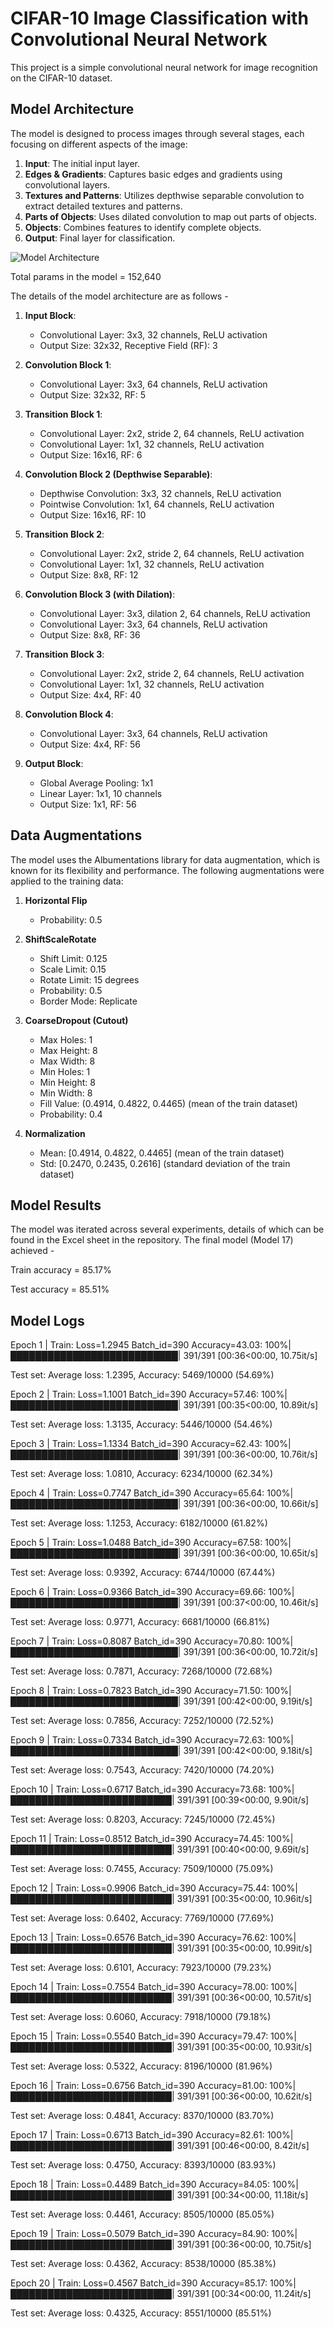 # CIFAR-10 Image Classification with Convolutional Neural Network

This project is a simple convolutional neural network for image recognition on the CIFAR-10 dataset. 

## Model Architecture

The model is designed to process images through several stages, each focusing on different aspects of the image:

1. **Input**: The initial input layer.
2. **Edges & Gradients**: Captures basic edges and gradients using convolutional layers.
3. **Textures and Patterns**: Utilizes depthwise separable convolution to extract detailed textures and patterns.
4. **Parts of Objects**: Uses dilated convolution to map out parts of objects.
5. **Objects**: Combines features to identify complete objects.
6. **Output**: Final layer for classification.


![Model Architecture](IMG_0113.jpg)

Total params in the model = 152,640

The details of the model architecture are as follows - 

1. **Input Block**:
   - Convolutional Layer: 3x3, 32 channels, ReLU activation
   - Output Size: 32x32, Receptive Field (RF): 3

2. **Convolution Block 1**:
   - Convolutional Layer: 3x3, 64 channels, ReLU activation
   - Output Size: 32x32, RF: 5

3. **Transition Block 1**:
   - Convolutional Layer: 2x2, stride 2, 64 channels, ReLU activation
   - Convolutional Layer: 1x1, 32 channels, ReLU activation
   - Output Size: 16x16, RF: 6

4. **Convolution Block 2 (Depthwise Separable)**:
   - Depthwise Convolution: 3x3, 32 channels, ReLU activation
   - Pointwise Convolution: 1x1, 64 channels, ReLU activation
   - Output Size: 16x16, RF: 10

5. **Transition Block 2**:
   - Convolutional Layer: 2x2, stride 2, 64 channels, ReLU activation
   - Convolutional Layer: 1x1, 32 channels, ReLU activation
   - Output Size: 8x8, RF: 12

6. **Convolution Block 3 (with Dilation)**:
   - Convolutional Layer: 3x3, dilation 2, 64 channels, ReLU activation
   - Convolutional Layer: 3x3, 64 channels, ReLU activation
   - Output Size: 8x8, RF: 36

7. **Transition Block 3**:
   - Convolutional Layer: 2x2, stride 2, 64 channels, ReLU activation
   - Convolutional Layer: 1x1, 32 channels, ReLU activation
   - Output Size: 4x4, RF: 40

8. **Convolution Block 4**:
   - Convolutional Layer: 3x3, 64 channels, ReLU activation
   - Output Size: 4x4, RF: 56

9. **Output Block**:
   - Global Average Pooling: 1x1
   - Linear Layer: 1x1, 10 channels
   - Output Size: 1x1, RF: 56

## Data Augmentations

The model uses the Albumentations library for data augmentation, which is known for its flexibility and performance. The following augmentations were applied to the training data:

1. **Horizontal Flip**
   - Probability: 0.5

2. **ShiftScaleRotate**
   - Shift Limit: 0.125
   - Scale Limit: 0.15
   - Rotate Limit: 15 degrees
   - Probability: 0.5
   - Border Mode: Replicate

3. **CoarseDropout (Cutout)**
   - Max Holes: 1
   - Max Height: 8
   - Max Width: 8
   - Min Holes: 1
   - Min Height: 8
   - Min Width: 8
   - Fill Value: (0.4914, 0.4822, 0.4465) (mean of the train dataset)
   - Probability: 0.4

4. **Normalization**
   - Mean: [0.4914, 0.4822, 0.4465] (mean of the train dataset)
   - Std: [0.2470, 0.2435, 0.2616]  (standard deviation of the train dataset)

## Model Results

The model was iterated across several experiments, details of which can be found in the Excel sheet in the repository. The final model (Model 17) achieved - 

Train accuracy = 85.17%

Test accuracy = 85.51%

## Model Logs

Epoch 1 | Train: Loss=1.2945 Batch_id=390 Accuracy=43.03: 100%|███████████████████████████| 391/391 [00:36<00:00, 10.75it/s]

Test set: Average loss: 1.2395, Accuracy: 5469/10000 (54.69%)

Epoch 2 | Train: Loss=1.1001 Batch_id=390 Accuracy=57.46: 100%|███████████████████████████| 391/391 [00:35<00:00, 10.89it/s]

Test set: Average loss: 1.3135, Accuracy: 5446/10000 (54.46%)

Epoch 3 | Train: Loss=1.1334 Batch_id=390 Accuracy=62.43: 100%|███████████████████████████| 391/391 [00:36<00:00, 10.76it/s]

Test set: Average loss: 1.0810, Accuracy: 6234/10000 (62.34%)

Epoch 4 | Train: Loss=0.7747 Batch_id=390 Accuracy=65.64: 100%|███████████████████████████| 391/391 [00:36<00:00, 10.66it/s]

Test set: Average loss: 1.1253, Accuracy: 6182/10000 (61.82%)

Epoch 5 | Train: Loss=1.0488 Batch_id=390 Accuracy=67.58: 100%|███████████████████████████| 391/391 [00:36<00:00, 10.65it/s]

Test set: Average loss: 0.9392, Accuracy: 6744/10000 (67.44%)

Epoch 6 | Train: Loss=0.9366 Batch_id=390 Accuracy=69.66: 100%|███████████████████████████| 391/391 [00:37<00:00, 10.46it/s]

Test set: Average loss: 0.9771, Accuracy: 6681/10000 (66.81%)

Epoch 7 | Train: Loss=0.8087 Batch_id=390 Accuracy=70.80: 100%|███████████████████████████| 391/391 [00:36<00:00, 10.72it/s]

Test set: Average loss: 0.7871, Accuracy: 7268/10000 (72.68%)

Epoch 8 | Train: Loss=0.7823 Batch_id=390 Accuracy=71.50: 100%|███████████████████████████| 391/391 [00:42<00:00, 9.19it/s]

Test set: Average loss: 0.7856, Accuracy: 7252/10000 (72.52%)

Epoch 9 | Train: Loss=0.7334 Batch_id=390 Accuracy=72.63: 100%|███████████████████████████| 391/391 [00:42<00:00, 9.18it/s]

Test set: Average loss: 0.7543, Accuracy: 7420/10000 (74.20%)

Epoch 10 | Train: Loss=0.6717 Batch_id=390 Accuracy=73.68: 100%|██████████████████████████| 391/391 [00:39<00:00, 9.90it/s]

Test set: Average loss: 0.8203, Accuracy: 7245/10000 (72.45%)

Epoch 11 | Train: Loss=0.8512 Batch_id=390 Accuracy=74.45: 100%|██████████████████████████| 391/391 [00:40<00:00, 9.69it/s]

Test set: Average loss: 0.7455, Accuracy: 7509/10000 (75.09%)

Epoch 12 | Train: Loss=0.9906 Batch_id=390 Accuracy=75.44: 100%|██████████████████████████| 391/391 [00:35<00:00, 10.96it/s]

Test set: Average loss: 0.6402, Accuracy: 7769/10000 (77.69%)

Epoch 13 | Train: Loss=0.6576 Batch_id=390 Accuracy=76.62: 100%|██████████████████████████| 391/391 [00:35<00:00, 10.99it/s]

Test set: Average loss: 0.6101, Accuracy: 7923/10000 (79.23%)

Epoch 14 | Train: Loss=0.7554 Batch_id=390 Accuracy=78.00: 100%|██████████████████████████| 391/391 [00:36<00:00, 10.57it/s]

Test set: Average loss: 0.6060, Accuracy: 7918/10000 (79.18%)

Epoch 15 | Train: Loss=0.5540 Batch_id=390 Accuracy=79.47: 100%|██████████████████████████| 391/391 [00:35<00:00, 10.93it/s]

Test set: Average loss: 0.5322, Accuracy: 8196/10000 (81.96%)

Epoch 16 | Train: Loss=0.6756 Batch_id=390 Accuracy=81.00: 100%|██████████████████████████| 391/391 [00:36<00:00, 10.62it/s]

Test set: Average loss: 0.4841, Accuracy: 8370/10000 (83.70%)

Epoch 17 | Train: Loss=0.6713 Batch_id=390 Accuracy=82.61: 100%|██████████████████████████| 391/391 [00:46<00:00, 8.42it/s]

Test set: Average loss: 0.4750, Accuracy: 8393/10000 (83.93%)

Epoch 18 | Train: Loss=0.4489 Batch_id=390 Accuracy=84.05: 100%|██████████████████████████| 391/391 [00:34<00:00, 11.18it/s]

Test set: Average loss: 0.4461, Accuracy: 8505/10000 (85.05%)

Epoch 19 | Train: Loss=0.5079 Batch_id=390 Accuracy=84.90: 100%|██████████████████████████| 391/391 [00:36<00:00, 10.75it/s]

Test set: Average loss: 0.4362, Accuracy: 8538/10000 (85.38%)

Epoch 20 | Train: Loss=0.4567 Batch_id=390 Accuracy=85.17: 100%|██████████████████████████| 391/391 [00:34<00:00, 11.24it/s]

Test set: Average loss: 0.4325, Accuracy: 8551/10000 (85.51%)
